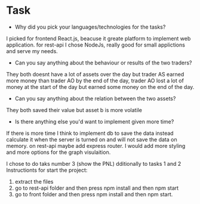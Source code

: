 # Task

* Why did you pick your languages/technologies for the tasks?

I picked for frontend React.js, beacuse it greate platform to implement web application.
for rest-api I chose NodeJs, really good for small applictions and serve my needs.
* Can you say anything about the behaviour or results of the two traders?

They both doesnt have a lot of assets over the day but trader AS earned more money than trader AO by the end of the day, trader AO lost a lot of money at the start of the day but earned some money on the end of the day.
* Can you say anything about the relation between the two assets?

They both saved their value but asset b is more volatile
* Is there anything else you'd want to implement given more time?

If there is more time I think to implement db to save the data instead calculate it when the server is turned on and will not save the data on memory.
on rest-api maybe add express router.
I would add more styling and more options for the graph visulaition.

I chose to do taks number 3 (show the PNL) dditionally to tasks 1 and 2
Instructionts for start the project:
1. extract the files
2. go to rest-api folder and then press npm install and then npm start
3. go to front folder and then press npm install and then npm start.
